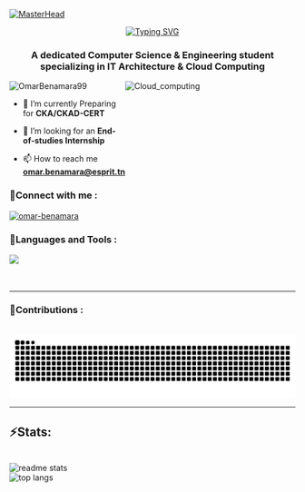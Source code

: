 [![MasterHead](https://t3.ftcdn.net/jpg/03/99/60/34/360_F_399603439_03wKWP48LeCEGBay9t8zRuryTRHlbDRR.jpg)](https://rishavchanda.io)
<div align="center">
<a href="https://git.io/typing-svg"><img src="https://readme-typing-svg.herokuapp.com?font=Righteous&size=35&duration=4000&pause=1000&color=F7A21D&center=true&random=false&width=500&height=70&lines=Hi+there+%F0%9F%91%8B;I'm+Omar+BenAmara" alt="Typing SVG" /></a></div>
<h3 align="center">A dedicated Computer Science & Engineering student specializing in IT Architecture & Cloud Computing</h3>
<img align="right" alt="Cloud_computing" width="300" height="300" src="https://nife.io/wp-content/uploads/2022/08/cloud.gif">
<p align="left"> <img src="https://komarev.com/ghpvc/?username=OmarBenamara99&label=Profile%20views&color=0e75b6&style=flat" alt="OmarBenamara99" /> </p>


- 🔭 I’m currently Preparing for **CKA/CKAD-CERT**

- 🤝 I’m looking for an **End-of-studies Internship**

- 📫 How to reach me **omar.benamara@esprit.tn**

<h3 align="left"> 💬Connect with me :</h3>
<p align="left">
<a href="https://www.linkedin.com/in/omarbenamara" target="blank"><img align="center" src="https://raw.githubusercontent.com/rahuldkjain/github-profile-readme-generator/master/src/images/icons/Social/linked-in-alt.svg" alt="omar-benamara" height="30" width="40" /></a>
</p>

<h3 align="left">  🧰Languages and Tools :</h3>
<p align="left"> <img src="https://skillicons.dev/icons?i=bash,idea,pycharm,phpstorm,vscode,visualstudio,vim,linux,ubuntu,kali,postman,bootstrap,html,css,js,nodejs,express,npm,mysql,arduino,symfony,c,cpp,cs,dotnet,java,spring,angular,graphql,qt,php,py,git,kubernetes,docker,ansible,prometheus,grafana,terraform,openstack,azure,aws,gitlab,ps,ai"/><br> </p>
<br/>
<hr/>
<div align="left">
  <h3> 🐍Contributions :</h3>
  <br>
  <img alt="snake eating my contributions" src="https://github.com/OmarBenamara99/OmarBenamara99/blob/output/github-contribution-grid-snake.svg" />
  <br/>
</div>
<hr/>
<h2 align="left"> ⚡Stats:</h2>
<br>
<div align=left>
  <img width=390 align="left" src="https://github-readme-stats.vercel.app/api?username=OmarBenamara99&count_private=true&show_icons=true&theme=vision-friendly-dark&rank_icon=github&border_radius=10" alt="readme stats" />
  <img width=390 align="left" src="https://github-readme-stats.vercel.app/api/top-langs/?username=OmarBenamara99&hide=HTML&langs_count=8&layout=compact&theme=vision-friendly-dark&border_radius=10&size_weight=0.5&count_weight=0.5&exclude_repo=github-readme-stats" alt="top langs" />
   
</div>
